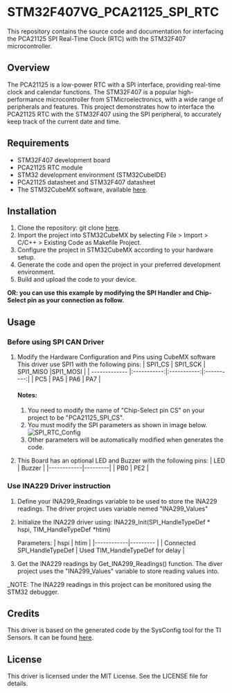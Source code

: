 # STM32F407VG_PCA21125_SPI_RTC
This repository contains the source code and documentation for interfacing the PCA21125 SPI Real-Time Clock (RTC) with the STM32F407 microcontroller.

## Overview
The PCA21125 is a low-power RTC with a SPI interface, providing real-time clock and calendar functions. The STM32F407 is a popular high-performance microcontroller from STMicroelectronics, with a wide range of peripherals and features. This project demonstrates how to interface the PCA21125 RTC with the STM32F407 using the SPI peripheral, to accurately keep track of the current date and time.

## Requirements
* STM32F407 development board
* PCA21125 RTC module
* STM32 development environment (STM32CubeIDE)
* PCA21125 datasheet and STM32F407 datasheet
* The STM32CubeMX software, available [here](https://www.st.com/en/development-tools/stm32cubemx.html).

## Installation
1. Clone the repository:
git clone [here](https://github.com/Mahmoud-Sharabati/STM32F407VG_PCA21125_SPI_RTC.git).
2. Import the project into STM32CubeMX by selecting File > Import > C/C++ > Existing Code as Makefile Project.
3. Configure the project in STM32CubeMX according to your hardware setup.
4. Generate the code and open the project in your preferred development environment.
5. Build and upload the code to your device.

**OR: you can use this example by modifying the SPI Handler and Chip-Select pin as your connection as follow.**

## Usage

### Before using SPI CAN Driver
1. Modify the Hardware Configuration and Pins using CubeMX software
    This driver use SPI1 with the following pins:
    | SPI1_CS       | SPI1_SCK    | SPI1_MISO   |SPI1_MOSI   |
    | ------------- |:-----------:|:-----------:|:----------:|
    | PC5	    | PA5	  | PA6        | PA7	     |

	#### Notes:																	
	1. You need to modify the name of "Chip-Select pin CS" on your project to be "PCA21125_SPI_CS".
	2. You must modify the SPI parameters as shown in image below.  
	![SPI_RTC_Config](https://user-images.githubusercontent.com/16566502/217271789-834afec2-b3bb-41af-882d-fa5258ebfe6b.png)  
	3. Other parameters will be automatically modified when generates the code.

2. This Board has an optional LED and Buzzer with the following pins:
   | LED	| Buzzer  |
   |------------|---------|
   | PB0	| PE2	  |

 ### Use INA229 Driver instruction
1. Define your INA299_Readings variable to be used to store the INA229 readings. The driver project uses variable nemed "INA299_Values"

2. Initialize the INA229 driver using: INA229_Init(SPI_HandleTypeDef * hspi, TIM_HandleTypeDef *htim)

	Parameters:
   | hspi | htim |
   |------------|--------- |
   | Connected SPI_HandleTypeDef | Used TIM_HandleTypeDef for delay |
   
3. Get the INA229 readings by Get_INA299_Readings() function. The diver project uses the "INA299_Values" variable to store reading values into. 

_NOTE: The INA229 readings in this project can be monitored using the STM32 debugger.

## Credits
This driver is based on the generated code by the SysConfig tool for the TI Sensors. It can be found [here](https://www.ti.com/tool/SYSCONFIG).

## License
This driver is licensed under the MIT License. See the LICENSE file for details.
